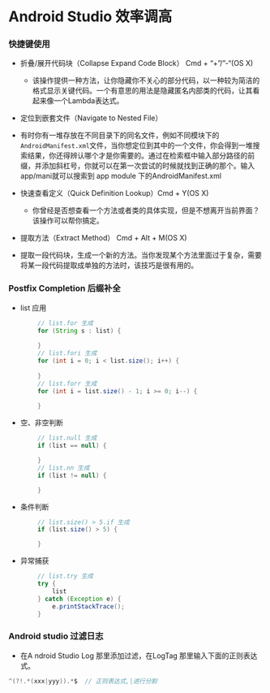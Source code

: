 Android Studio 效率调高
==========
### 快捷键使用

- 折叠/展开代码块（Collapse Expand Code Block） Cmd + “+”/”-“(OS X)
  - 该操作提供一种方法，让你隐藏你不关心的部分代码，以一种较为简洁的格式显示关键代码。一个有意思的用法是隐藏匿名内部类的代码，让其看起来像一个Lambda表达式。

-  定位到嵌套文件（Navigate to Nested File）
  - 有时你有一堆存放在不同目录下的同名文件，例如不同模块下的`AndroidManifest.xml`文件，当你想定位到其中的一个文件，你会得到一堆搜索结果，你还得辨认哪个才是你需要的。通过在检索框中输入部分路径的前缀，并添加斜杠号，你就可以在第一次尝试的时候就找到正确的那个。输入 app/mani就可以搜索到 app module 下的AndroidManifest.xml

- 快速查看定义（Quick Definition Lookup）Cmd + Y(OS X)
  - 你曾经是否想查看一个方法或者类的具体实现，但是不想离开当前界面？ 该操作可以帮你搞定。

-  提取方法（Extract Method） Cmd + Alt + M(OS X)
  - 提取一段代码块，生成一个新的方法。当你发现某个方法里面过于复杂，需要将某一段代码提取成单独的方法时，该技巧是很有用的。

### Postfix Completion 后缀补全

- list 应用
```java
        // list.for 生成
        for (String s : list) {
            
        }
        // list.fori 生成
        for (int i = 0; i < list.size(); i++) {
            
        }
        // list.forr 生成
        for (int i = list.size() - 1; i >= 0; i--) {
            
        }
```

- 空、非空判断

```java
        // list.null 生成
        if (list == null) {

        }
        // list.nn 生成
        if (list != null) {

        }
```

- 条件判断

```java
        // list.size() > 5.if 生成
        if (list.size() > 5) {

        }
```

- 异常捕获

```java
        // list.try 生成
        try {
            list
        } catch (Exception e) {
            e.printStackTrace();
        }
```

### Android studio 过滤日志
- 在A ndroid Studio Log 那里添加过滤，在LogTag 那里输入下面的正则表达式。
```java
^(?!.*(xxx|yyy)).*$  // 正则表达式,|进行分割
```